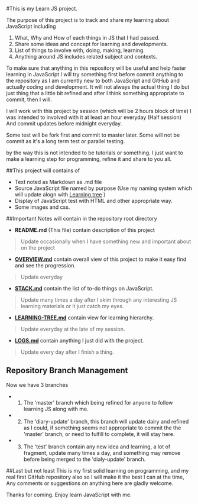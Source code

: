 #This is my Learn JS project.

The purpose of this project is to track and share my learning about JavaScript including

1. What, Why and How of each things in JS that I had passed.
2. Share some ideas and concept for learning and developments.
3. List of things to involve with, doing, making, learning.
4. Anything around JS includes related subject and contexts.

To make sure that anything in this repository will be useful and help faster learning in JavaScript I will try something first before commit anything to the repository
as I am currently new to both JavaScript and GitHub and actually coding and development.
It will not always the actual thing I do but just thing that a little bit refined
and after I think something appropriate to commit, then I will.


I will work with this project by session (which will be 2 hours block of time)
I was intended to involved with it at least an hour everyday (Half session)
And commit updates before midnight everyday.

Some test will be fork first and commit to master later.
Some will not be commit as it's a long term test or parallel testing.

by the way this is not intended to be tutorials or something.
I just want to make a learning step for programming, refine it and share to you all.

##This project will contains of 
- Text noted as Markdown as .md file
- Source JavaScript file named by purpose (Use my naming system which will update alogn with [Learning tree](LEARNING-TREE.md) )
- Display of JavaScript test with HTML and other appropriate way.
- Some images and css.


##Important Notes will contain in the repository root directory
- **README.md** (This file) contain description of this project
> Update occasionally when I have something new and important about on the project

- **[OVERVIEW.md](OVERVIEW.md)** contain overall view of this project to make it easy find and see the progression.
> Update everyday

- **[STACK.md](STACK.md)** contain the list of to-do things on JavaScript.
> Update many times a day after I skim through any interesting JS learning materials or it just catch my eyes.

- **[LEARNING-TREE.md](LEARNING-TREE.md)** contain view for learning hierarchy.
> Update everyday at the late of my session.

- **[LOGS.md](LOGS.md)** contain anything I just did with the project.
> Update every day after I finish a thing.

## Repository Branch Management
Now we have 3 branches
- 1. The 'master' branch which being refined for anyone to follow learning JS along with me.
- 2. The 'diary-update' branch, this branch will update dairy and refined as I could, if something seems not appropriate to commit the the 'master' branch, or need to fulfill to complete, it will stay here.
- 3. The 'test' branch contain any new idea and learning, a lot of fragment, update many times a day, and something may remove before being merged to the 'dialy-update' branch.

##Last but not least
This is my first solid learning on programming, and my real first GitHub repository also
so I will make it the best I can at the time, Any comments or suggestions on anything here are gladly welcome.

Thanks for coming. Enjoy learn JavaScript with me.